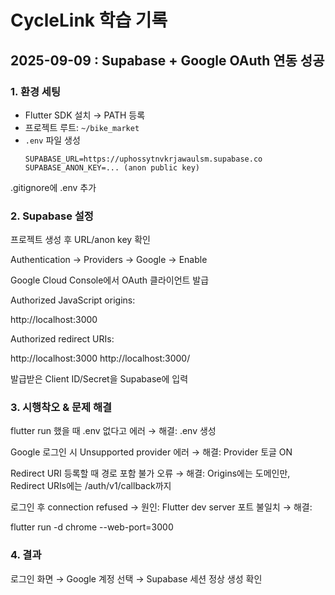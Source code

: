 # CycleLink 학습 기록

## 2025-09-09 : Supabase + Google OAuth 연동 성공

### 1. 환경 세팅
- Flutter SDK 설치 → PATH 등록
- 프로젝트 루트: `~/bike_market`
- `.env` 파일 생성
  ```env
  SUPABASE_URL=https://uphossytnvkrjawaulsm.supabase.co
  SUPABASE_ANON_KEY=... (anon public key)

.gitignore에 .env 추가

### 2. Supabase 설정

프로젝트 생성 후 URL/anon key 확인

Authentication → Providers → Google → Enable

Google Cloud Console에서 OAuth 클라이언트 발급

Authorized JavaScript origins:

http://localhost:3000


Authorized redirect URIs:

http://localhost:3000
http://localhost:3000/


발급받은 Client ID/Secret을 Supabase에 입력

### 3. 시행착오 & 문제 해결

flutter run 했을 때 .env 없다고 에러
→ 해결: .env 생성

Google 로그인 시 Unsupported provider 에러
→ 해결: Provider 토글 ON

Redirect URI 등록할 때 경로 포함 불가 오류
→ 해결: Origins에는 도메인만, Redirect URIs에는 /auth/v1/callback까지

로그인 후 connection refused
→ 원인: Flutter dev server 포트 불일치
→ 해결:

flutter run -d chrome --web-port=3000

### 4. 결과

로그인 화면 → Google 계정 선택 → Supabase 세션 정상 생성 확인
